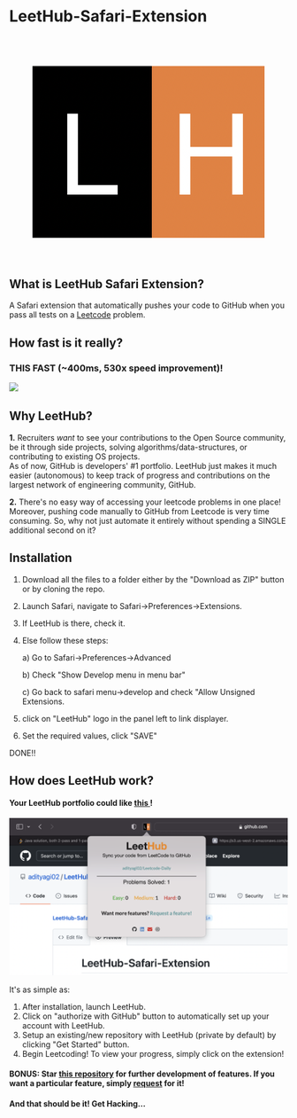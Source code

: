 # LeetHub-Safari-Extension
<h1 align="center">
  
  <br>
  <a ><img src="https://github.com/adityagi02/LeetHub-Safari-Extension/blob/main/LeetHub/Shared%20(App)/Resources/Icon.png" alt="Logo"/></a>
  <br>
  
  <br>
</h1>

<p align="center">
 
</p>





## What is LeetHub Safari Extension?
<p>A Safari extension that automatically pushes your code to GitHub when you pass all tests on a <a href="http://leetcode.com/">Leetcode</a> problem. </p>


## How fast is it really?
### THIS FAST (~400ms, 530x speed improvement)!

![](assets/extension/output.gif)

## Why LeetHub?
<p> <strong>1.</strong> Recruiters <em>want</em> to see your contributions to the Open Source community, be it through side projects, solving algorithms/data-structures, or contributing to existing OS projects.<br>
As of now, GitHub is developers' #1 portfolio. LeetHub just makes it much easier (autonomous) to keep track of progress and contributions on the largest network of engineering community, GitHub.</p>

<p> <strong>2.</strong> There's no easy way of accessing your leetcode problems in one place! <br>
Moreover, pushing code manually to GitHub from Leetcode is very time consuming. So, why not just automate it entirely without spending a SINGLE additional second on it? </p>

## Installation
1. Download all the files to a folder either by the "Download as ZIP" button or by cloning the repo.

2. Launch Safari, navigate to Safari->Preferences->Extensions.
3. If LeetHub is there, check it. 
4. Else follow these steps:

   a) Go to Safari->Preferences->Advanced
   
   b) Check "Show Develop menu in menu bar"
   
   c) Go back to safari menu->develop and check "Allow Unsigned Extensions.

5. click on "LeetHub" logo in the panel left to link displayer.
6. Set the required values, click "SAVE"

DONE!!

## How does LeetHub work?     

<h4> Your LeetHub portfolio could like <a href="https://github.com/tanyarajhans/LeetCode"> this </a>!  </h4>
<a ><img src="https://github.com/adityagi02/LeetHub-Safari-Extension/blob/main/LeetHub/Shared%20(App)/Resources/Screenshot%202022-04-12%20at%2011.47.05%20AM.png" length = "600" width = "800" alt="Logo"/></a>

<p>It's as simple as:</p>
<ol>
  <li>After installation, launch LeetHub.</li>
  <li>Click on "authorize with GitHub" button to automatically set up your account with LeetHub.</li>
  <li>Setup an existing/new repository with LeetHub (private by default) by clicking "Get Started" button.</li>
  <li>Begin Leetcoding! To view your progress, simply click on the extension!</li>
</ol>


#### BONUS: Star [this repository](https://github.com/adityagi02/LeetHub-Safari-Extension) for further development of features. If you want a particular feature, simply [request](https://github.com/adityagi02/LeetHub-Safari-Extension/issues) for it!

#### And that should be it! Get Hacking...
